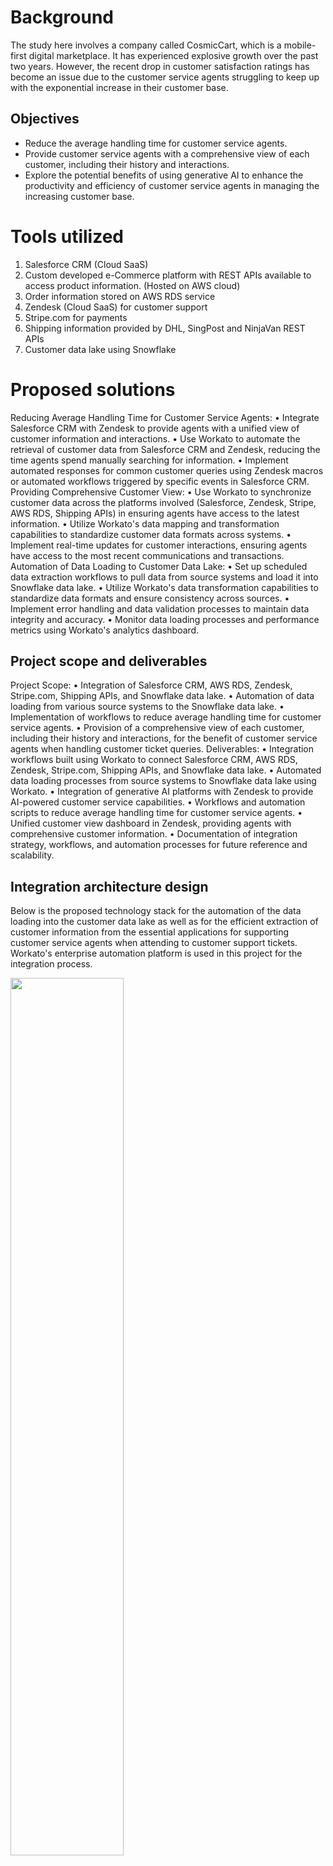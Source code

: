 # Background
The study here involves a company called CosmicCart, which is a mobile-first digital marketplace. It has experienced explosive growth over the past two years. However, the recent drop in customer satisfaction ratings has become an issue due to the customer service agents struggling to keep up with the exponential increase in their customer base. 

## Objectives
* Reduce the average handling time for customer service agents.
* Provide customer service agents with a comprehensive view of each customer, including their history and interactions.
* Explore the potential benefits of using generative AI to enhance the productivity and efficiency of customer service agents in managing the increasing customer base.

# Tools utilized
1. Salesforce CRM (Cloud SaaS)
2. Custom developed e-Commerce platform with REST APIs available to 
access product information. (Hosted on AWS cloud)
3. Order information stored on AWS RDS service
4. Zendesk (Cloud SaaS) for customer support
5. Stripe.com for payments
6. Shipping information provided by DHL, SingPost and NinjaVan REST 
APIs
7. Customer data lake using Snowflake

# Proposed solutions
Reducing Average Handling Time for Customer Service Agents:
•	Integrate Salesforce CRM with Zendesk to provide agents with a unified view of customer information and interactions.
•	Use Workato to automate the retrieval of customer data from Salesforce CRM and Zendesk, reducing the time agents spend manually searching for information.
•	Implement automated responses for common customer queries using Zendesk macros or automated workflows triggered by specific events in Salesforce CRM.
Providing Comprehensive Customer View:
•	Use Workato to synchronize customer data across the platforms involved (Salesforce, Zendesk, Stripe, AWS RDS, Shipping APIs) in ensuring agents have access to the latest information.
•	Utilize Workato's data mapping and transformation capabilities to standardize customer data formats across systems.
•	Implement real-time updates for customer interactions, ensuring agents have access to the most recent communications and transactions.
Automation of Data Loading to Customer Data Lake:
•	Set up scheduled data extraction workflows to pull data from source systems and load it into Snowflake data lake.
•	Utilize Workato's data transformation capabilities to standardize data formats and ensure consistency across sources.
•	Implement error handling and data validation processes to maintain data integrity and accuracy.
•	Monitor data loading processes and performance metrics using Workato's analytics dashboard.

## Project scope and deliverables 
Project Scope:
•	Integration of Salesforce CRM, AWS RDS, Zendesk, Stripe.com, Shipping APIs, and Snowflake data lake.
•	Automation of data loading from various source systems to the Snowflake data lake.
•	Implementation of workflows to reduce average handling time for customer service agents.
•	Provision of a comprehensive view of each customer, including their history and interactions, for the benefit of customer service agents when handling customer ticket queries.
Deliverables:
•	Integration workflows built using Workato to connect Salesforce CRM, AWS RDS, Zendesk, Stripe.com, Shipping APIs, and Snowflake data lake.
•	Automated data loading processes from source systems to Snowflake data lake using Workato.
•	Integration of generative AI platforms with Zendesk to provide AI-powered customer service capabilities.
•	Workflows and automation scripts to reduce average handling time for customer service agents.
•	Unified customer view dashboard in Zendesk, providing agents with comprehensive customer information.
•	Documentation of integration strategy, workflows, and automation processes for future reference and scalability.

## Integration architecture design 
Below is the proposed technology stack for the automation of the data loading into the customer data lake as well as for the efficient extraction of customer information from the essential applications for supporting customer service agents when attending to customer support tickets. Workato's enterprise automation platform is used in this project for the integration process. <br>

<img src="https://github.com/bayyangjie/Foundation-to-Python-for-AI/assets/153354426/e7c0b305-8c0b-4f5e-8240-edf7bd7a48e2" width="60%">

#### ZENDESK <br>
The function of ZENDESK is to fetch customer support tickets, agent activities, and customer interactions. It would also integrate with Salesforce CRM to provide agents with a comprehensive view of customer history and interactions. When a customer support ticket is triggered in ZENDESK, it can be in the form of a dispute case such as charges dispute or general support enquiries. <br>

<img src="https://github.com/bayyangjie/Foundation-to-Python-for-AI/assets/153354426/16d43230-432f-48c0-8198-bfab16ff2b6e" width="70%">

Formulas are employed in the connector to introduce logics for differentiating between general customer support tickets and tickets raised for charge dispute settlement. 

<img width="70%" src="https://github.com/bayyangjie/Foundation-to-Python-for-AI/assets/153354426/5b4e679c-4d21-4539-929b-7dec171719e7"> <br>
<img width="70%" src="https://github.com/bayyangjie/Foundation-to-Python-for-AI/assets/153354426/98d5e227-a3a2-475d-8623-e0f99187d9e3">

#### Snowflake <br>
Snowflake connector here loads customer data from Salesforce, Zendesk and Stripe into Snowflake’s data lake. Besides serving as a centralized storage point for aggregating customer data from Salesforce, Zendesk, Stripe and the shipping APIs, it also provides analytical and reporting capabilities allowing CosmicCart to gain insights into customer trends, preferences, and behavior.  Snowflake also integrates with Workato to automate the extraction, transformation, and loading (ETL) of customer data from source systems into the data lake. Once a new ticket is raised in ZENDESK, this inserts a new record in the Snowflake database after consolidating the information from the various sources. The ‘Table’ field refers to the database table where the new record will be inserted. The columns refer to the selected columns for the new data to be inserted into.

<img width="70%" src="https://github.com/bayyangjie/Foundation-to-Python-for-AI/assets/153354426/cb5d7b79-28a7-440d-b3b5-b86365c43508">

#### Salesforce <br>
The setup of the above Salesforce connector is designed such that when a customer raises a support ticket in Zendesk, customer service agents can retrieve detailed information about the associated case record in Salesforce. By using the requester's ID from Zendesk as the object ID, you can quickly retrieve the corresponding case details from Salesforce, providing agents with comprehensive information to address customer inquiries or issues effectively.

This integration enables seamless data exchange between Zendesk and Salesforce, allowing for a unified view of customer interactions and support history. Customer service agents can access the details of salesforce cases directly from within Zendesk, streamlining their workflow and enhancing productivity.

<img width="70%" src="https://github.com/bayyangjie/Foundation-to-Python-for-AI/assets/153354426/b604b388-c059-4907-a3c7-811488fd2702">

#### Stripe <br>
The selection of 'Requester ID' from Zendesk and 'Account ID' from Salesforce implies integration between Zendesk and Salesforce within the CosmicCart ecosystem. It suggests that customer support interactions and data from Zendesk are being correlated with customer account information from Salesforce to facilitate charge searches in Stripe. By using the requester's ID from Zendesk and the account ID from Salesforce, customer service agents can quickly search for relevant charge transactions in Stripe based on the customer's support ticket context and associated account information.

<img width="70%" src="https://github.com/bayyangjie/Foundation-to-Python-for-AI/assets/153354426/c2b948e6-c840-46c5-b75f-863ec688e50a">

#### Retrieving charges history in Stripe <br>
Following the search operation, the 'List charges in Stripe' connector is used to retrieve a list of charge transactions from Stripe that match the criteria specified in the previous step. These charge transactions represent payments made by customers on the CosmicCart platform. 
This action enables access to detailed information about individual charges processed through the Stripe payment gateway. The selected fields such as Charge ID, Amount captured, Invoice ID, and Payment method specify the data attributes to be retrieved for each charge listed in Stripe. This setup can prove useful for example in the case of a charges dispute as well in the event of a charges dispute. 

<img width="70%" src="https://github.com/bayyangjie/Foundation-to-Python-for-AI/assets/153354426/c3e20b81-ce9d-486b-add8-9e98b07365fe">


1.  Access to Transaction Details: By retrieving detailed information about charges, including Charge ID, Amount captured, Invoice ID, and Payment method, the setup provides access to essential transaction details. These details can be crucial when investigating and resolving charges disputes.

2. Invoice Reference: The presence of the Invoice ID allows for easy reference to the billing details associated with the charge transaction. In the event of a dispute, having the invoice reference enables customer service agents or finance teams to quickly locate and review relevant billing information.

3. Payment Method Identification: The Payment method field provides insight into the payment method used by the customer for the charge transaction. This information can be valuable when verifying payment authenticity and addressing discrepancies related to payment methods.

4. Integration with CosmicCart Systems: The retrieved charge information can be integrated with other systems within the CosmicCart architecture, such as Salesforce CRM. This integration facilitates a holistic view of the customer's transaction history and interactions, aiding in dispute resolution by providing context and supporting evidence.

#### Connecting to REST API of a shipping application (e.g Ninjavan) <br>
We connect to the REST API of Ninjavan in order to interact with it. In Workato, the action to be used here is the ‘Send request via HTTP" action’. The purpose of integrating with the shipping platform API is to retrieve shipping information for the order. This action queries the platform's API to obtain details such as shipping method, delivery address, and shipping cost. The ‘GET’ method is used for retrieval of data from the web APIs. Shipping-related information can prove useful in the event of providing support to queries that require this information.

Based on Ninjavan’s API endpoint call for integration process function, the API URL for data retrieval is https://api-sandbox.ninjavan.co/sg. The data returned by the Ninjavan API here is of a JSON data type as well. 

<img width="55%" src="https://github.com/bayyangjie/Foundation-to-Python-for-AI/assets/153354426/ad24209d-6620-4d14-885d-c86dc4aa2fd9">

#### Connecting to REST API of Amazon RDS (Database management system)
MySQL connector is used for connecting to the Amazon RDS via Amazon account credentials. A new row (record) is inserted into the Amazon database management system whenever a new ticket is raised.

<img width="55%" src="https://github.com/bayyangjie/Foundation-to-Python-for-AI/assets/153354426/28e3830f-8b51-4396-aecd-c9d1bbda26b2">

‘Host’ refers to the location of the MySQL server to connect to. The host specifies the network address or hostname of the server where the MySQL database is hosted.

<img width="55%" src="https://github.com/bayyangjie/Foundation-to-Python-for-AI/assets/153354426/6509d406-7e7d-4031-a70a-09d04c302421">

Username and password refers to the account details of the Amazon RDS database management platform. Database refers to the name of the MySQL database to connect to.

<img width="55%" src="https://github.com/bayyangjie/Foundation-to-Python-for-AI/assets/153354426/22adf8e4-c169-4e0a-a9c5-961b90b7dcd4">

#### Function of AMAZON RDS:
1.	Data Integration: Workato helps to set up data pipelines or integration workflows to extract data from Salesforce, Stripe, Zendesk, and other sources, perform the necessary data transformations, and load it into Amazon RDS database. This allows consolidation of data from multiple sources into a single database for analysis, reporting, or other purposes.

2.	Data Storage: Once data from Salesforce, Stripe, Zendesk, and other applications is loaded into Amazon RDS, it is stored within the database according to the required schema. It provides features such as data encryption, automatic backups, and scalability to ensure the security and availability of the loaded data.

3.	Data Analysis and Reporting: Amazon RDS can then be used in conjunction with analytical tools or business intelligence platforms to analyze and report on data from Salesforce, Stripe, Zendesk, and other sources. By querying the data stored in Amazon RDS database, it allows users to gain insights into customer behaviour, transaction patterns, support ticket trends, and more.

### Future enhancements
1.	Real-Time Data Integration:
•	Implement real-time data integration capabilities to ensure that the customer data lake is continuously updated with the latest information from source systems.
•	Utilize change data capture (CDC) techniques to capture and replicate only the changed data from source systems to minimize latency and improve data freshness.
2.	Automated Data Transformation and Enrichment:
•	Enhance data loading workflows with automated data transformation and enrichment capabilities to standardize data formats and enrich it with additional contextual information.
•	Utilize machine learning algorithms to automatically categorize and tag data, derive insights, and identify relationships between different datasets for more meaningful analysis.
3.	Predictive Analytics for Customer Service Optimization:
•	Implement predictive analytics algorithms to forecast customer service trends and identify potential issues before they arise.
•	Use historical data to predict customer behavior, such as peak support hours or common support issues during specific periods.
•	Enable proactive measures to address customer concerns and optimize resource allocation within the customer service team.
4.	Natural Language Processing (NLP) for Ticket Analysis:
•	Integrate NLP capabilities to analyze the content of Zendesk tickets and extract key insights.
•	Use NLP to categorize tickets based on the nature of the inquiry or sentiment analysis to prioritize urgent cases.
•	Implement automated tagging and routing of tickets to the most appropriate agent or department based on ticket content.
5.	Chatbot Integration for Self-Service Support:
•	Integrate chatbot platforms with Zendesk to provide self-service support options to customers.
•	Develop AI-powered chatbots capable of answering common customer queries and guiding users through troubleshooting steps.
•	Enable seamless escalation to human agents when chatbots are unable to resolve issues, ensuring a smooth transition between automated and human support.
